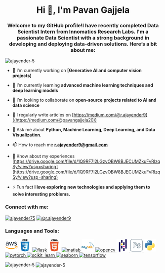 <h1 align="center">Hi 👋, I'm Pavan Gajjela</h1>
<h3 align="center">Welcome to my GitHub profile!I have recently completed Data Scientist Intern from Innomatics Research Labs. I'm a passionate Data Scientist with a strong background in developing and deploying data-driven solutions. Here’s a bit about me:</h3>

<p align="left"> <img src="https://komarev.com/ghpvc/?username=ajayender-5&label=Profile%20views&color=0e75b6&style=flat" alt="ajayender-5" /> </p>

- 🔭 I’m currently working on **[Generative AI and computer vision projects]**

- 🌱 I’m currently learning **advanced machine learning techniques and deep learning models**

- 👯 I’m looking to collaborate on **open-source projects related to AI and data science**

- 📝 I regularly write articles on [https://medium.com/@r.ajayender9]((https://medium.com/@pavangajjela20))

- 💬 Ask me about **Python, Machine Learning, Deep Learning, and Data Visualization.**

- 📫 How to reach me **r.ajayender9@gmail.com**

- 📄 Know about my experiences [https://drive.google.com/file/d/1Q9RF7l2LGzvOBW8BJECUMZkuFvRlzqSy/view?usp=sharing](https://drive.google.com/file/d/1Q9RF7l2LGzvOBW8BJECUMZkuFvRlzqSy/view?usp=sharing)

- ⚡ Fun fact **I love exploring new technologies and applying them to solve interesting problems.**

<h3 align="left">Connect with me:</h3>
<p align="left">
<a href="https://linkedin.com/in/ajayender75" target="blank"><img align="center" src="https://raw.githubusercontent.com/rahuldkjain/github-profile-readme-generator/master/src/images/icons/Social/linked-in-alt.svg" alt="ajayender75" height="30" width="40" /></a>
<a href="https://medium.com/@r.ajayender9" target="blank"><img align="center" src="https://raw.githubusercontent.com/rahuldkjain/github-profile-readme-generator/master/src/images/icons/Social/medium.svg" alt="@r.ajayender9" height="30" width="40" /></a>
</p>

<h3 align="left">Languages and Tools:</h3>
<p align="left"> <a href="https://aws.amazon.com" target="_blank" rel="noreferrer"> <img src="https://raw.githubusercontent.com/devicons/devicon/master/icons/amazonwebservices/amazonwebservices-original-wordmark.svg" alt="aws" width="40" height="40"/> </a> <a href="https://www.w3schools.com/css/" target="_blank" rel="noreferrer"> <img src="https://raw.githubusercontent.com/devicons/devicon/master/icons/css3/css3-original-wordmark.svg" alt="css3" width="40" height="40"/> </a> <a href="https://flask.palletsprojects.com/" target="_blank" rel="noreferrer"> <img src="https://www.vectorlogo.zone/logos/pocoo_flask/pocoo_flask-icon.svg" alt="flask" width="40" height="40"/> </a> <a href="https://www.w3.org/html/" target="_blank" rel="noreferrer"> <img src="https://raw.githubusercontent.com/devicons/devicon/master/icons/html5/html5-original-wordmark.svg" alt="html5" width="40" height="40"/> </a> <a href="https://www.mathworks.com/" target="_blank" rel="noreferrer"> <img src="https://upload.wikimedia.org/wikipedia/commons/2/21/Matlab_Logo.png" alt="matlab" width="40" height="40"/> </a> <a href="https://www.mysql.com/" target="_blank" rel="noreferrer"> <img src="https://raw.githubusercontent.com/devicons/devicon/master/icons/mysql/mysql-original-wordmark.svg" alt="mysql" width="40" height="40"/> </a> <a href="https://opencv.org/" target="_blank" rel="noreferrer"> <img src="https://www.vectorlogo.zone/logos/opencv/opencv-icon.svg" alt="opencv" width="40" height="40"/> </a> <a href="https://pandas.pydata.org/" target="_blank" rel="noreferrer"> <img src="https://raw.githubusercontent.com/devicons/devicon/2ae2a900d2f041da66e950e4d48052658d850630/icons/pandas/pandas-original.svg" alt="pandas" width="40" height="40"/> </a> <a href="https://www.photoshop.com/en" target="_blank" rel="noreferrer"> <img src="https://raw.githubusercontent.com/devicons/devicon/master/icons/photoshop/photoshop-line.svg" alt="photoshop" width="40" height="40"/> </a> <a href="https://www.python.org" target="_blank" rel="noreferrer"> <img src="https://raw.githubusercontent.com/devicons/devicon/master/icons/python/python-original.svg" alt="python" width="40" height="40"/> </a> <a href="https://pytorch.org/" target="_blank" rel="noreferrer"> <img src="https://www.vectorlogo.zone/logos/pytorch/pytorch-icon.svg" alt="pytorch" width="40" height="40"/> </a> <a href="https://scikit-learn.org/" target="_blank" rel="noreferrer"> <img src="https://upload.wikimedia.org/wikipedia/commons/0/05/Scikit_learn_logo_small.svg" alt="scikit_learn" width="40" height="40"/> </a> <a href="https://seaborn.pydata.org/" target="_blank" rel="noreferrer"> <img src="https://seaborn.pydata.org/_images/logo-mark-lightbg.svg" alt="seaborn" width="40" height="40"/> </a> <a href="https://www.tensorflow.org" target="_blank" rel="noreferrer"> <img src="https://www.vectorlogo.zone/logos/tensorflow/tensorflow-icon.svg" alt="tensorflow" width="40" height="40"/> </a> </p>

<p><img align="left" src="https://github-readme-stats.vercel.app/api/top-langs?username=ajayender-5&show_icons=true&locale=en&layout=compact" alt="ajayender-5" /></p>

<p>&nbsp;<img align="center" src="https://github-readme-stats.vercel.app/api?username=ajayender-5&show_icons=true&locale=en" alt="ajayender-5" /></p>
